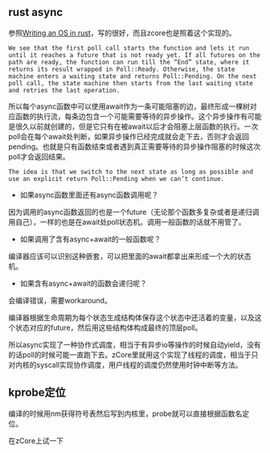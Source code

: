 ## rust async
参照[Writing an OS in rust](https://os.phil-opp.com/async-await/#futures-in-rust)，写的很好，而且zcore也是照着这个实现的。

`We see that the first poll call starts the function and lets it run until it reaches a future that is not ready yet. If all futures on the path are ready, the function can run till the “End” state, where it returns its result wrapped in Poll::Ready. Otherwise, the state machine enters a waiting state and returns Poll::Pending. On the next poll call, the state machine then starts from the last waiting state and retries the last operation.`

所以每个async函数中可以使用await作为一条可能阻塞的边，最终形成一棵树对应函数的执行流，每条边包含一个可能需要等待的异步操作。这个异步操作有可能是很久以前就创建的，但是它只有在被await以后才会阻塞上层函数的执行。一次poll会在每个await处判断，如果异步操作已经完成就会走下去，否则才会返回pending。也就是只有函数结束或者遇到真正需要等待的异步操作阻塞的时候这次poll才会返回结果。

`The idea is that we switch to the next state as long as possible and use an explicit return Poll::Pending when we can’t continue.`

* 如果async函数里面还有async函数调用呢？

因为调用的async函数返回的也是一个future（无论那个函数多复杂或者是递归调用自己），一样的也是在await处poll状态机。调用一般函数的话就不用管了。

* 如果调用了含有async+await的一般函数呢？

编译器应该可以识别这种嵌套，可以把里面的await都拿出来形成一个大的状态机。

* 如果含有async+await的函数会递归呢？

会编译错误，需要workaround。

编译器根据生命周期为每个状态生成结构体保存这个状态中还活着的变量，以及这个状态对应的future，然后用这些结构体构成最终的顶层poll。

所以async实现了一种协作式调度，相当于有异步io等操作的时候自动yield，没有的话poll的时候可能一直跑下去。zCore里就用这个实现了线程的调度，相当于只对内核的syscall实现协作调度，用户线程的调度仍然使用时钟中断等方法。

## kprobe定位
编译的时候用nm获得符号表然后写到内核里，probe就可以直接根据函数名定位。

在zCore上试一下